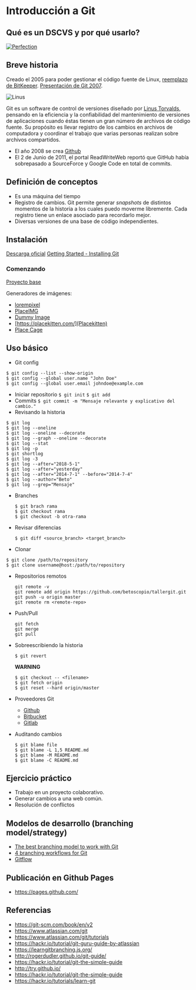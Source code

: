 # Introducción a Git

## Qué es un DSCVS y por qué usarlo?

[![Perfection](https://preview.redd.it/05b6u19pseoz.png?width=960&crop=smart&auto=webp&s=71ebd902c8adf4ed1f30a8c3d99a99cb0f9a7888)](https://www.reddit.com/r/ProgrammerHumor/comments/72rki5/the_real_version_control/)

## Breve historia

Creado el 2005 para poder gestionar el código fuente de Linux, [reemplazo de BitKeeper](https://www.linuxfoundation.org/blog/2015/04/10-years-of-git-an-interview-with-git-creator-linus-torvalds/). [Presentación de Git 2007](https://www.youtube.com/watch?v=4XpnKHJAok8).

![Linus](http://www.quickmeme.com/img/16/166e431445962d77fa8f67aa677ab49b2fc67894f1385e0d1bb370d59a2cb681.jpg)

Git es un software de control de versiones diseñado por [Linus Torvalds](https://en.wikipedia.org/wiki/Linus_Torvalds), pensando en la eficiencia y la confiabilidad del mantenimiento de versiones de aplicaciones cuando éstas tienen un gran número de archivos de código fuente. Su propósito es llevar registro de los cambios en archivos de computadora y coordinar el trabajo que varias personas realizan sobre archivos compartidos.

- El año 2008 se crea [Github](https://github.com/)
- El 2 de Junio de 2011, el portal ReadWriteWeb reportó que GitHub había sobrepasado a SourceForce y Google Code en total de commits.

## Definición de conceptos

 - Es una máquina del tiempo
 - Registro de cambios. Git permite generar *snapshots* de distintos momentos de la historia a los cuales puedo moverme libremente. Cada registro tiene un enlace asociado para recordarlo mejor.
 - Diversas versiones de una base de código independientes.

## Instalación
[Descarga oficial](https://git-scm.com/downloads)
[Getting Started - Installing Git
](https://git-scm.com/book/en/v2/Getting-Started-Installing-Git)

### Comenzando

[Proyecto base](https://codepen.io/miltondiaz/pen/VOqYEQ)

Generadores de imágenes:
* [lorempixel](http://lorempixel.com/)
* [PlaceIMG](http://placeimg.com/)
* [Dummy Image](https://dummyimage.com/)
* [https://placekitten.com/](Placekitten)
* [Place Cage](https://www.placecage.com/)

## Uso básico
  - Git config
  ```
  $ git config --list --show-origin
  $ git config --global user.name "John Doe"
  $ git config --global user.email johndoe@example.com
  ```

  - Iniciar repositorio
  `$ git init`
  `$ git add`
  - Commits
  `$ git commit -m "Mensaje relevante y explicativo del cambio."`
  - Revisando la historia
  ```
  $ git log
  $ git log --oneline
  $ git log --oneline --decorate
  $ git log --graph --oneline --decorate
  $ git log --stat
  $ git log -p
  $ git shortlog
  $ git log -3
  $ git log --after="2018-5-1"
  $ git log --after="yesterday"
  $ git log --after="2014-7-1" --before="2014-7-4"
  $ git log --author="Beto"
  $ git log --grep="Mensaje"
  ```

  - Branches
    ```
    $ git brach rama
    $ git checkout rama
    $ git checkout -b otra-rama
    ```

  - Revisar diferencias
    ```
    $ git diff <source_branch> <target_branch>
    ```
  - Clonar
  ```
  $ git clone /path/to/repository
  $ git clone username@host:/path/to/repository
  ```

  - Repositorios remotos
    ```
    git remote -v
    git remote add origin https://github.com/betoscopio/tallergit.git
    git push -u origin master
    git remote rm <remote-repo>
    ```
  - Push/Pull
    ```
    git fetch
    git merge
    git pull
    ```

- Sobreescribiendo la historia
   ```
   $ git revert
   ```

  **WARNING**
  ```
  $ git checkout -- <filename>
  $ git fetch origin
  $ git reset --hard origin/master
  ```
-  Proveedores Git
    - [Github](https://github.com/)
    - [Bitbucket](https://bitbucket.org/)
    - [Gitlab](https://about.gitlab.com/)


-  Auditando cambios
    ```
    $ git blame file
    $ git blame -L 1,5 README.md
    $ git blame -M README.md
    $ git blame -C README.md
    ```

## Ejercicio práctico
  - Trabajo en un proyecto colaborativo.
  - Generar cambios a una web común.
  - Resolución de conflictos

## Modelos de desarrollo (branching model/strategy)

* [The best branching model to work with Git](https://medium.com/@grazibonizi/the-best-branching-model-to-work-with-git-4008a8098e6a)
* [4 branching workflows for Git](https://medium.com/@patrickporto/4-branching-workflows-for-git-30d0aaee7bf)
* [Gitflow](https://nvie.com/posts/a-successful-git-branching-model/)

## Publicación en Github Pages
  - https://pages.github.com/


## Referencias
- https://git-scm.com/book/en/v2
- https://www.atlassian.com/git
- https://www.atlassian.com/git/tutorials  
- https://hackr.io/tutorial/git-guru-guide-by-atlassian
- https://learngitbranching.js.org/  
- http://rogerdudler.github.io/git-guide/  
- https://hackr.io/tutorial/git-the-simple-guide  
- http://try.github.io/  
- https://hackr.io/tutorial/git-the-simple-guide
- https://hackr.io/tutorials/learn-git  
